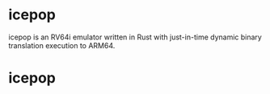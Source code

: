 # icepop

icepop is an RV64i emulator written in Rust with just-in-time dynamic binary
translation execution to ARM64.

# icepop
